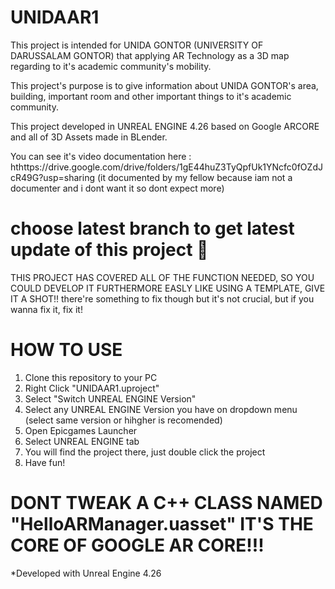 # UNIDAAR1

This project is intended for UNIDA GONTOR (UNIVERSITY OF DARUSSALAM GONTOR) that applying AR Technology as a 3D map regarding to it's academic community's mobility.

This project's purpose is to give information about UNIDA GONTOR's area, building, important room and other important things to it's academic community.

This project developed in UNREAL ENGINE 4.26 based on Google ARCORE and all of 3D Assets made in BLender.

You can see it's video documentation here : hthttps://drive.google.com/drive/folders/1gE44huZ3TyQpfUk1YNcfc0fOZdJcR49G?usp=sharing (it documented by my fellow because iam not a documenter and i dont want it so dont expect more)

# choose latest branch to get latest update of this project 🙂
THIS PROJECT HAS COVERED ALL OF THE FUNCTION NEEDED, SO YOU COULD DEVELOP IT FURTHERMORE EASLY LIKE USING A TEMPLATE, GIVE IT A SHOT!!
there're something to fix though but it's not crucial, but if you wanna fix it, fix it!

# HOW TO USE
  1. Clone this repository to your PC
  2. Right Click "UNIDAAR1.uproject"
  3. Select "Switch UNREAL ENGINE Version"
  4. Select any UNREAL ENGINE Version you have on dropdown menu (select same version or hihgher is recomended)
  5. Open Epicgames Launcher
  6. Select UNREAL ENGINE tab
  7. You will find the project there, just double click the project
  8. Have fun!
# DONT TWEAK A C++ CLASS NAMED "HelloARManager.uasset" IT'S THE CORE OF GOOGLE AR CORE!!!
*Developed with Unreal Engine 4.26
